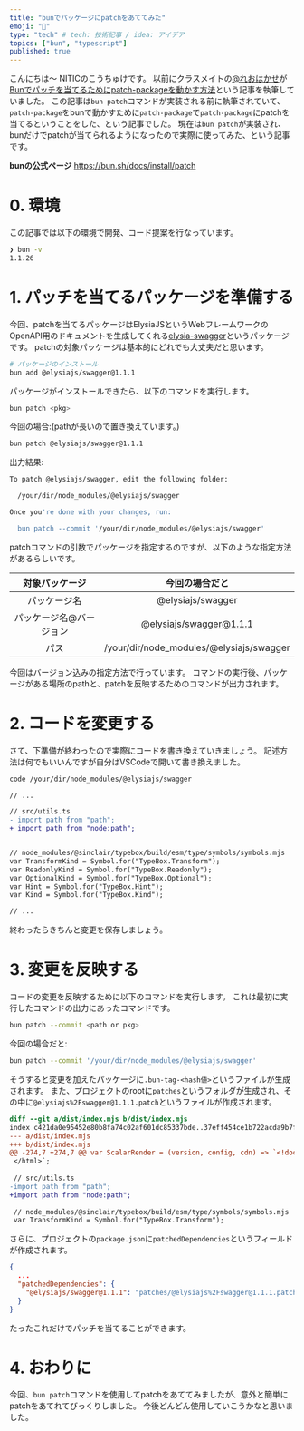 ```yaml
---
title: "bunでパッケージにpatchをあててみた"
emoji: "🔧"
type: "tech" # tech: 技術記事 / idea: アイデア
topics: ["bun", "typescript"]
published: true
---
```


こんにちは〜 NITICのこうちゅけです。
以前にクラスメイトの[@れおはかせ](https://zenn.dev/reohakase)が[Bunでパッチを当てるためにpatch-packageを動かす方法](https://zenn.dev/reohakase/articles/65d8062bc74721)という記事を執筆していました。
この記事は`bun patch`コマンドが実装される前に執筆されていて、`patch-package`をbunで動かすために`patch-package`で`patch-package`にpatchを当てるということをした、という記事でした。
現在は`bun patch`が実装され、bunだけでpatchが当てられるようになったので実際に使ってみた、という記事です。

__bunの公式ページ__
https://bun.sh/docs/install/patch

# 0. 環境

この記事では以下の環境で開発、コード提案を行なっています。

```sh
❯ bun -v
1.1.26
```

# 1. パッチを当てるパッケージを準備する

今回、patchを当てるパッケージはElysiaJSというWebフレームワークのOpenAPI用のドキュメントを生成してくれる[elysia-swagger](https://github.com/elysiajs/elysia-swagger)というパッケージです。
patchの対象パッケージは基本的にどれでも大丈夫だと思います。

```sh
# パッケージのインストール
bun add @elysiajs/swagger@1.1.1
```

パッケージがインストールできたら、以下のコマンドを実行します。

```sh
bun patch <pkg>
```

今回の場合:(pathが長いので置き換えています。)

```sh
bun patch @elysiajs/swagger@1.1.1
```

出力結果:

```sh
To patch @elysiajs/swagger, edit the following folder:

  /your/dir/node_modules/@elysiajs/swagger

Once you're done with your changes, run:

  bun patch --commit '/your/dir/node_modules/@elysiajs/swagger'
```

patchコマンドの引数でパッケージを指定するのですが、以下のような指定方法があるらしいです。

|     対象パッケージ      |              今回の場合だと              |
| :---------------------: | :--------------------------------------: |
|      パッケージ名       |            @elysiajs/swagger             |
| パッケージ名@バージョン |         @elysiajs/swagger@1.1.1          |
|          パス           | /your/dir/node_modules/@elysiajs/swagger |

今回はバージョン込みの指定方法で行っています。
コマンドの実行後、パッケージがある場所のpathと、patchを反映するためのコマンドが出力されます。

# 2. コードを変更する

さて、下準備が終わったので実際にコードを書き換えていきましょう。
記述方法は何でもいいんですが自分はVSCodeで開いて書き換えました。

```sh
code /your/dir/node_modules/@elysiajs/swagger
```

```diff js:index.mjs
// ...

// src/utils.ts
- import path from "path";
+ import path from "node:path";


// node_modules/@sinclair/typebox/build/esm/type/symbols/symbols.mjs
var TransformKind = Symbol.for("TypeBox.Transform");
var ReadonlyKind = Symbol.for("TypeBox.Readonly");
var OptionalKind = Symbol.for("TypeBox.Optional");
var Hint = Symbol.for("TypeBox.Hint");
var Kind = Symbol.for("TypeBox.Kind");

// ...
```

終わったらきちんと変更を保存しましょう。

# 3. 変更を反映する

コードの変更を反映するために以下のコマンドを実行します。
これは最初に実行したコマンドの出力にあったコマンドです。

```sh
bun patch --commit <path or pkg>
```

今回の場合だと:
```sh
bun patch --commit '/your/dir/node_modules/@elysiajs/swagger'
```

そうすると変更を加えたパッケージに`.bun-tag-<hash値>`というファイルが生成されます。
また、プロジェクトのrootに`patches`というフォルダが生成され、その中に`@elysiajs%2Fswagger@1.1.1.patch`というファイルが作成されます。

```diff js:@elysiajs%2Fswagger@1.1.1.patch
diff --git a/dist/index.mjs b/dist/index.mjs
index c421da0e95452e80b8fa74c02af601dc85337bde..37eff454ce1b722acda9b7fdf2f8be8f6d96c099 100644
--- a/dist/index.mjs
+++ b/dist/index.mjs
@@ -274,7 +274,7 @@ var ScalarRender = (version, config, cdn) => `<!doctype html>
 </html>`;
 
 // src/utils.ts
-import path from "path";
+import path from "node:path";
 
 // node_modules/@sinclair/typebox/build/esm/type/symbols/symbols.mjs
 var TransformKind = Symbol.for("TypeBox.Transform");
```

さらに、プロジェクトの`package.json`に`patchedDependencies`というフィールドが作成されます。

```json:package.json
{
  ...
  "patchedDependencies": {
    "@elysiajs/swagger@1.1.1": "patches/@elysiajs%2Fswagger@1.1.1.patch"
  }
}
```

たったこれだけでパッチを当てることができます。

# 4. おわりに

今回、`bun patch`コマンドを使用してpatchをあててみましたが、意外と簡単にpatchをあてれてびっくりしました。
今後どんどん使用していこうかなと思いました。
